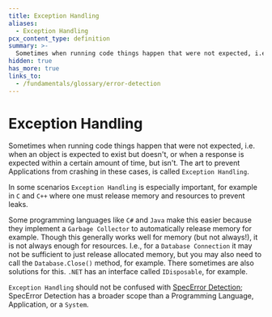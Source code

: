 ```yaml
---
title: Exception Handling
aliases:
  - Exception Handling
pcx_content_type: definition
summary: >-
  Sometimes when running code things happen that were not expected, i.e. when an object is expected to exist but doesn't, or when a response is expected within a certain amount of time, but isn't. The art to prevent Applications from crashing in these cases, is called `Exception Handling`.
hidden: true
has_more: true
links_to:
  - /fundamentals/glossary/error-detection
---
```


# Exception Handling

Sometimes when running code things happen that were not expected, i.e. when an object is expected to exist but doesn't, or when a response is expected within a certain amount of time, but isn't. The art to prevent Applications from crashing in these cases, is called `Exception Handling`.

In some scenarios `Exception Handling` is especially important, for example in `C` and `C++` where one must release memory and resources to prevent leaks.

Some programming languages like `C#` and `Java` make this easier because they implement a `Garbage Collector` to automatically release memory for example. Though this generally works well for memory (but not always!), it is not always enough for resources. I.e., for a `Database Connection` it may not be sufficient to just release allocated memory, but you may also need to call the `Database.Close()` method, for example. There sometimes are also solutions for this. `.NET` has an interface called `IDisposable`, for example.

`Exception Handling` should not be confused with [SpecError Detection](/fundamentals/glossary/error-detection); SpecError Detection has a broader scope than a Programming Language, Application, or a `System`.
